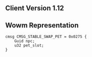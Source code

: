 ## Client Version 1.12

## Wowm Representation
```rust,ignore
cmsg CMSG_STABLE_SWAP_PET = 0x0275 {
    Guid npc;    
    u32 pet_slot;    
}

```
